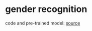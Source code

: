# gender recognition

code and pre-trained model: [source](https://github.com/wayen820/gender_age_estimation_mxnet)
